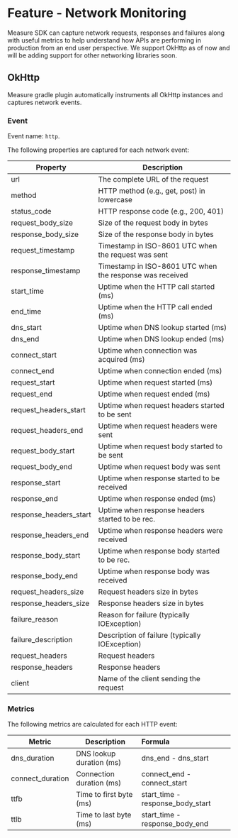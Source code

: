 # Feature - Network Monitoring

Measure SDK can capture network requests, responses and failures along with useful metrics to help
understand how APIs are performing in production from an end user perspective. We support OkHttp
as of now and will be adding support for other networking libraries soon.

## OkHttp

Measure gradle plugin automatically instruments all OkHttp instances and captures network events.

### Event

Event name: `http`.

The following properties are captured for each network event:

| Property               | Description                                              |
|------------------------|----------------------------------------------------------|
| url                    | The complete URL of the request                          |
| method                 | HTTP method (e.g., get, post) in lowercase               |
| status_code            | HTTP response code (e.g., 200, 401)                      |
| request_body_size      | Size of the request body in bytes                        |
| response_body_size     | Size of the response body in bytes                       |
| request_timestamp      | Timestamp in ISO-8601 UTC when the request was sent      |
| response_timestamp     | Timestamp in ISO-8601 UTC when the response was received |
| start_time             | Uptime when the HTTP call started (ms)                   |
| end_time               | Uptime when the HTTP call ended (ms)                     |
| dns_start              | Uptime when DNS lookup started (ms)                      |
| dns_end                | Uptime when DNS lookup ended (ms)                        |
| connect_start          | Uptime when connection was acquired (ms)                 |
| connect_end            | Uptime when connection ended (ms)                        |
| request_start          | Uptime when request started (ms)                         |
| request_end            | Uptime when request ended (ms)                           |
| request_headers_start  | Uptime when request headers started to be sent           |
| request_headers_end    | Uptime when request headers were sent                    |
| request_body_start     | Uptime when request body started to be sent              |
| request_body_end       | Uptime when request body was sent                        |
| response_start         | Uptime when response started to be received              |
| response_end           | Uptime when response ended (ms)                          |
| response_headers_start | Uptime when response headers started to be rec.          |
| response_headers_end   | Uptime when response headers were received               |
| response_body_start    | Uptime when response body started to be rec.             |
| response_body_end      | Uptime when response body was received                   |
| request_headers_size   | Request headers size in bytes                            |
| response_headers_size  | Response headers size in bytes                           |
| failure_reason         | Reason for failure (typically IOException)               |
| failure_description    | Description of failure (typically IOException)           |
| request_headers        | Request headers                                          |
| response_headers       | Response headers                                         |
| client                 | Name of the client sending the request                   |

### Metrics

The following metrics are calculated for each HTTP event:

| Metric           | Description              | Formula                          |
|------------------|--------------------------|:---------------------------------|
| dns_duration     | DNS lookup duration (ms) | dns_end - dns_start              |
| connect_duration | Connection duration (ms) | connect_end - connect_start      |
| ttfb             | Time to first byte (ms)  | start_time - response_body_start |
| ttlb             | Time to last byte (ms)   | start_time - response_body_end   |

